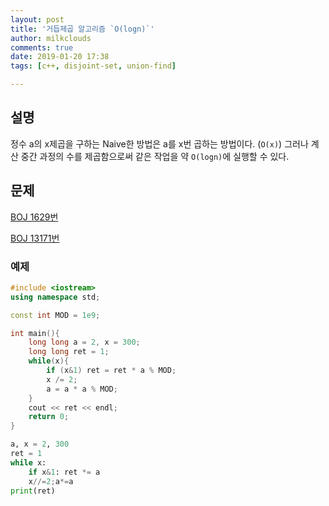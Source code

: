 ```yaml
---
layout: post
title: '거듭제곱 알고리즘 `O(logn)`'
author: milkclouds
comments: true
date: 2019-01-20 17:38
tags: [c++, disjoint-set, union-find]

---
```


## 설명

정수 a의 x제곱을 구하는 Naive한 방법은 a를 x번 곱하는 방법이다. (`O(x)`)
그러나 계산 중간 과정의 수를 제곱함으로써 같은 작업을 약 `O(logn)`에 실행할 수 있다.


## 문제

[BOJ 1629번](https://www.acmicpc.net/problem/1629)  

[BOJ 13171번](https://www.acmicpc.net/problem/13171)


### 예제  

```c++
#include <iostream>
using namespace std;

const int MOD = 1e9;

int main(){
	long long a = 2, x = 300;
	long long ret = 1;
	while(x){
		if (x&1) ret = ret * a % MOD;
		x /= 2;
		a = a * a % MOD;
	}
	cout << ret << endl;
	return 0;
}
```

```python
a, x = 2, 300
ret = 1
while x:
	if x&1: ret *= a
	x//=2;a*=a
print(ret)
```